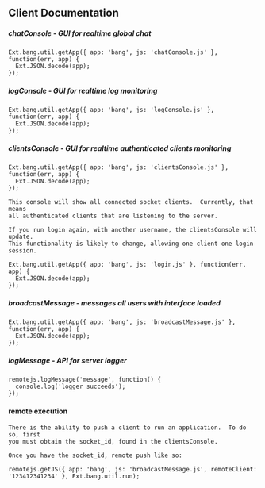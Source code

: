 ## Client Documentation

##### chatConsole - GUI for realtime global chat
    Ext.bang.util.getApp({ app: 'bang', js: 'chatConsole.js' }, function(err, app) {
      Ext.JSON.decode(app);
    });

##### logConsole - GUI for realtime log monitoring
    Ext.bang.util.getApp({ app: 'bang', js: 'logConsole.js' }, function(err, app) {
      Ext.JSON.decode(app);
    });

##### clientsConsole - GUI for realtime authenticated clients monitoring
    Ext.bang.util.getApp({ app: 'bang', js: 'clientsConsole.js' }, function(err, app) {
      Ext.JSON.decode(app);
    });

    This console will show all connected socket clients.  Currently, that means
    all authenticated clients that are listening to the server.

    If you run login again, with another username, the clientsConsole will update.
    This functionality is likely to change, allowing one client one login session.

    Ext.bang.util.getApp({ app: 'bang', js: 'login.js' }, function(err, app) {
      Ext.JSON.decode(app);
    });

##### broadcastMessage - messages all users with interface loaded
    Ext.bang.util.getApp({ app: 'bang', js: 'broadcastMessage.js' }, function(err, app) {
      Ext.JSON.decode(app);
    });


##### logMessage - API for server logger
    remotejs.logMessage('message', function() {
      console.log('logger succeeds');
    });

#### remote execution
    There is the ability to push a client to run an application.  To do so, first
    you must obtain the socket_id, found in the clientsConsole.

    Once you have the socket_id, remote push like so:

    remotejs.getJS({ app: 'bang', js: 'broadcastMessage.js', remoteClient: '123412341234' }, Ext.bang.util.run);

